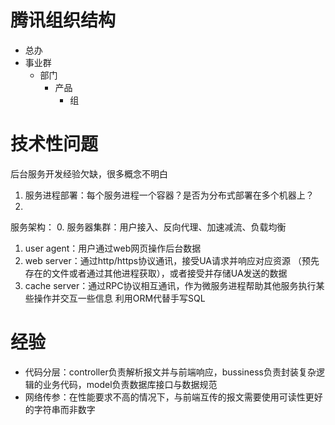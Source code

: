 # 腾讯组织结构
* 总办
* 事业群
    * 部门
        * 产品
            * 组

# 技术性问题
后台服务开发经验欠缺，很多概念不明白

1. 服务进程部署：每个服务进程一个容器？是否为分布式部署在多个机器上？
2. 

服务架构：
0. 服务器集群：用户接入、反向代理、加速减流、负载均衡
1. user agent：用户通过web网页操作后台数据
2. web server：通过http/https协议通讯，接受UA请求并响应对应资源
    （预先存在的文件或者通过其他进程获取），或者接受并存储UA发送的数据
3. cache server：通过RPC协议相互通讯，作为微服务进程帮助其他服务执行某些操作并交互一些信息
    利用ORM代替手写SQL


# 经验
* 代码分层：controller负责解析报文并与前端响应，bussiness负责封装复杂逻辑的业务代码，model负责数据库接口与数据规范
* 网络传参：在性能要求不高的情况下，与前端互传的报文需要使用可读性更好的字符串而非数字

